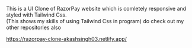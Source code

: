This is a UI Clone of RazorPay website which is comletely responsive and styled with Tailwind Css.</br>
(This shows my skills of using Tailwind Css in program)
do check out my other repositories also

https://razorpay-clone-akashsingh03.netlify.app/

